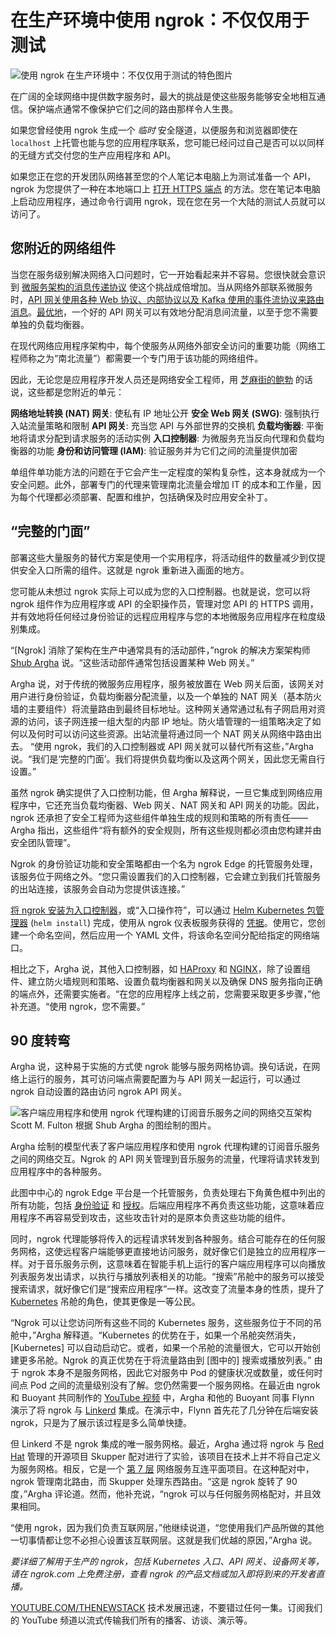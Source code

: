 # 在生产环境中使用 ngrok：不仅仅用于测试

![使用 ngrok 在生产环境中：不仅仅用于测试的特色图片](https://cdn.thenewstack.io/media/2024/07/f9dd0d0e-network-ingress-api-ngrok-1024x576.jpg)

在广阔的全球网络中提供数字服务时，最大的挑战是使这些服务能够安全地相互通信。保护端点通常不像保护它们之间的路由那样令人生畏。

如果您曾经使用 ngrok 生成一个 *临时* 安全隧道，以便服务和浏览器即使在 `localhost` 上托管也能与您的应用程序联系，您可能已经问过自己是否可以以同样的无缝方式交付您的生产应用程序和 API。

如果您正在您的开发团队网络甚至您的个人笔记本电脑上为测试准备一个 API，ngrok 为您提供了一种在本地端口上 [打开 HTTPS 端点](https://ngrok.com/docs/http/) 的方法。您在笔记本电脑上启动应用程序，通过命令行调用 ngrok，现在您在另一个大陆的测试人员就可以访问了。

## 您附近的网络组件

当您在服务级别解决网络入口问题时，它一开始看起来并不容易。您很快就会意识到 [微服务架构的消息传递协议](https://thenewstack.io/securing-microservices-communication-with-mtls-in-kubernetes/) 使这个挑战成倍增加。当从网络外部联系微服务时，[API 网关使用各种 Web 协议、内部协议以及 Kafka 使用的事件流协议来路由消息](https://thenewstack.io/the-api-gateway-and-the-future-of-cloud-native-applications/)。[最优地](https://stackoverflow.com/questions/61174839/load-balancer-and-api-gateway-confusion)，一个好的 API 网关可以有效地分配消息间流量，以至于您不需要单独的负载均衡器。

在现代网络应用程序架构中，每个使服务从网络外部安全访问的重要功能（网络工程师称之为“南北流量”）都需要一个专门用于该功能的网络组件。

因此，无论您是应用程序开发人员还是网络安全工程师，用 [芝麻街的鲍勃](https://muppet.fandom.com/wiki/The_People_in_Your_Neighborhood) 的话说，这些都是您附近的单元：

**网络地址转换 (NAT) 网关**: 使私有 IP 地址公开
**安全 Web 网关 (SWG)**: 强制执行入站流量策略和限制
**API 网关**: 充当您 API 与外部世界的交换机
**负载均衡器**: 平衡地将请求分配到请求服务的活动实例
**入口控制器**: 为微服务充当反向代理和负载均衡器的功能
**身份和访问管理 (IAM)**: 验证服务并为它们之间的流量提供加密

单组件单功能方法的问题在于它会产生一定程度的架构复杂性，这本身就成为一个安全问题。此外，部署专门的代理来管理南北流量会增加 IT 的成本和工作量，因为每个代理都必须部署、配置和维护，包括确保及时应用安全补丁。

## “完整的门面”

部署这些大量服务的替代方案是使用一个实用程序，将活动组件的数量减少到仅提供安全入口所需的组件。这就是 ngrok 重新进入画面的地方。

您可能从未想过 ngrok 实际上可以成为您的入口控制器。也就是说，您可以将 ngrok 组件作为应用程序或 API 的全职操作员，管理对您 API 的 HTTPS 调用，并有效地将任何经过身份验证的远程应用程序与您的本地微服务应用程序在粒度级别集成。

“[Ngrok] 消除了架构在生产中通常具有的活动部件，”ngrok 的解决方案架构师 [Shub Argha](https://www.linkedin.com/in/shubcodes/) 说。“这些活动部件通常包括设置某种 Web 网关。”

Argha 说，对于传统的微服务应用程序，服务被放置在 Web 网关后面，该网关对用户进行身份验证，负载均衡器分配流量，以及一个单独的 NAT 网关（基本防火墙的主要组件）将流量路由到最终目标地址。这种网关通常通过私有子网启用对资源的访问，该子网连接一组大型的内部 IP 地址。防火墙管理的一组策略决定了如何以及何时可以访问这些资源。出站流量将通过同一个 NAT 网关从网络中路由出去。
“使用 ngrok，我们的入口控制器或 API 网关就可以替代所有这些，”Argha 说。“我们是‘完整的门面’。我们将提供负载均衡以及这两个网关，因此您无需自行设置。”

虽然 ngrok 确实提供了入口控制功能，但 Argha 解释说，一旦它集成到网络应用程序中，它还充当负载均衡器、Web 网关、NAT 网关和 API 网关的功能。因此，ngrok 还承担了安全工程师为这些组件单独生成的规则和策略的所有责任——Argha 指出，这些组件“将有额外的安全规则，所有这些规则都必须由您构建并由安全团队管理”。

Ngrok 的身份验证功能和安全策略都由一个名为 ngrok Edge 的托管服务处理，该服务位于网络之外。“您只需设置我们的入口控制器，它会建立到我们托管服务的出站连接，该服务会自动为您提供该连接。”

[将 ngrok 安装为入口控制器](https://ngrok.com/docs/using-ngrok-with/k8s/)，或“入口操作符”，可以通过 [Helm Kubernetes 包管理器](https://thenewstack.io/get-started-with-the-helm-kubernetes-package-manager/) (`helm install`) 完成，使用从 ngrok 仪表板服务获得的 [凭据](https://ngrok.com/docs/k8s/deployment-guide/credentials/)。使用它，您创建一个命名空间，然后应用一个 YAML 文件，将该命名空间分配给指定的网络端口。

相比之下，Argha 说，其他入口控制器，如 [HAProxy](https://www.haproxy.com/?utm_content=inline+mention) 和 [NGINX](https://www.nginx.com?utm_content=inline+mention)，除了设置组件、建立防火墙规则和策略、设置负载均衡器和网关以及确保 DNS 服务指向正确的端点外，还需要实施者。“在您的应用程序上线之前，您需要采取更多步骤，”他补充道。“使用 ngrok，您不需要。”

## 90 度转弯
Argha 说，这种易于实施的方式使 ngrok 能够与服务网格协调。换句话说，在网络上运行的服务，其可访问端点需要配置为与 API 网关一起运行，可以通过 ngrok 自动设置的路由访问 ngrok API 网关。

![客户端应用程序和使用 ngrok 代理构建的订阅音乐服务之间的网络交互架构](https://cdn.thenewstack.io/media/2024/07/34eb1b02-ngrok-model-1024x439.jpg)
Scott M. Fulton 根据 Shub Argha 的图绘制的图片。

Argha 绘制的模型代表了客户端应用程序和使用 ngrok 代理构建的订阅音乐服务之间的网络交互。Ngrok 的 API 网关管理到音乐服务的流量，代理将请求转发到应用程序中的各种服务。

此图中中心的 ngrok Edge 平台是一个托管服务，负责处理右下角黄色框中列出的所有功能，包括 [身份验证](https://roadmap.sh/guides/basics-of-authentication) 和 [授权](https://roadmap.sh/guides/oauth)。后端应用程序不再负责这些功能，这意味着应用程序不再容易受到攻击，这些攻击针对的是原本负责这些功能的组件。

同时，ngrok 代理能够将传入的远程请求转发到各种服务。结合可能存在的任何服务网格，这使远程客户端能够更直接地访问服务，就好像它们是独立的应用程序一样。对于音乐服务示例，这意味着在智能手机上运行的客户端应用程序可以向播放列表服务发出请求，以执行与播放列表相关的功能。“搜索”吊舱中的服务可以接受搜索请求，就好像它们是“搜索应用程序”一样。这改变了流量本身的性质，提升了 [Kubernetes](https://thenewstack.io/kubernetes/) 吊舱的角色，使其更像是一等公民。

“Ngrok 可以让您访问所有这些不同的 Kubernetes 服务，这些服务位于不同的吊舱中，”Argha 解释道。“Kubernetes 的优势在于，如果一个吊舱突然消失，[Kubernetes] 可以自动启动它。或者，如果一个吊舱的流量很大，它可以开始创建更多吊舱。Ngrok 的真正优势在于将流量路由到 [图中的] 搜索或播放列表。”
由于 ngrok 本身不是服务网格，因此它对服务中 Pod 的健康状况或数量，或任何时间点 Pod 之间的流量级别没有了解。您仍然需要一个服务网格。在最近由 ngrok 和 Buoyant 共同制作的 [YouTube 视频](https://www.youtube.com/watch?v=yYTKQRaOGEM) 中，Argha 和他的 Buoyant 同事 Flynn 演示了将 ngrok 与 [Linkerd](https://thenewstack.io/buoyant-revises-release-model-for-the-linkerd-service-mesh/) 集成。在演示中，Flynn 首先花了几分钟在后端安装 ngrok，只是为了展示该过程是多么简单快捷。

但 Linkerd 不是 ngrok 集成的唯一服务网格。最近，Argha 通过将 ngrok 与 [Red Hat](https://www.openshift.com/try?utm_content=inline+mention) 管理的开源项目 Skupper 配对进行了实验，该项目在技术上并不将自己定义为服务网格。相反，它是一个 [第 7 层](https://thenewstack.io/the-osi-7-layer-model-can-help-define-enterprise-application-security/) 网络服务互连平面项目。在这种配对中，ngrok 管理南北路由，而 Skupper 处理东西路由。“这是 ngrok 旋转了 90 度，”Argha 评论道。然而，他补充说，“ngrok 可以与任何服务网格配对，并且效果相同。

“使用 ngrok，因为我们负责互联网层，”他继续说道，“您使用我们产品所做的其他一切事情都让您不必担心设置该互联网层。这就是我们优越的原因，”Argha 说。

*要详细了解用于生产的 ngrok，包括 Kubernetes 入口、API 网关、设备网关等，请在 ngrok.com 上免费注册，查看 ngrok 的产品文档或加入即将到来的开发者直播。*

[YOUTUBE.COM/THENEWSTACK](https://youtube.com/thenewstack?sub_confirmation=1)
技术发展迅速，不要错过任何一集。订阅我们的 YouTube 频道以流式传输我们所有的播客、访谈、演示等。